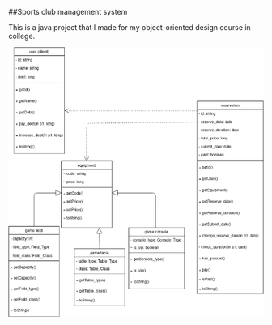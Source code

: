 ##Sports club management system

This is a java project that I made for my object-oriented design course in college.

![alt uml class diagram](class_diagram.png)
